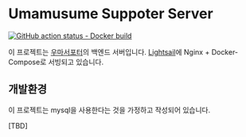 # Umamusume Suppoter Server
[![GitHub action status - Docker build](https://github.com/riemannulus/umamusume-server/actions/workflows/docker.yml/badge.svg)](https://hub.docker.com/repository/docker/riemannulus/umamusume-server)

이 프로젝트는 [우마서포터](https://uma.sonagi.dev)의 백엔드 서버입니다.
[Lightsail](https://aws.amazon.com/ko/lightsail/)에 Nginx + Docker-Compose로 서빙되고 있습니다.

## 개발환경
이 프로젝트는 mysql을 사용한다는 것을 가정하고 작성되어 있습니다.

[TBD]

